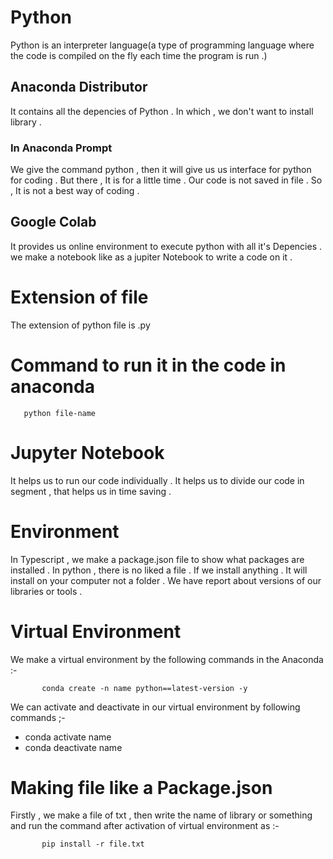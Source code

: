 # Python
Python is an interpreter language(a type of programming language where the code is compiled on the fly each time the program is run .)
## Anaconda Distributor 
It contains all the depencies of Python . In which , we don't want to install library . 
### In Anaconda Prompt
We give the command python , then it will give us us interface for python for coding . But there , It is for a little time . Our code is not saved in file . So , It is not a best way of coding .
## Google Colab 
It provides us online environment to execute python with all it's Depencies . we make a notebook like as a jupiter Notebook to write a code on it . 
# Extension of file
The extension of python file is .py 
# Command to run it in the code in anaconda 
       python file-name

# Jupyter Notebook 
It helps us to run our code individually . It helps us to divide our code in segment , that helps us in time saving .  
# Environment 
In Typescript , we make a package.json file to show what packages are installed . In python , there is no liked a file . If we install anything . It will install on your computer not a folder . We have report about versions of our libraries or tools . 
# Virtual Environment 
We make a virtual environment by the following commands in the Anaconda :-
           
           conda create -n name python==latest-version -y
           
We can activate and deactivate in our virtual environment by following commands ;-
- conda activate name
- conda deactivate name    
# Making file like a Package.json
Firstly , we make a file of txt , then write  the name of library or something and run the command  after activation of virtual environment as :-
           
           pip install -r file.txt
  
